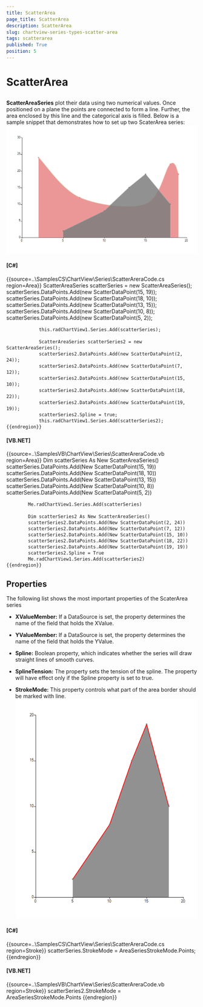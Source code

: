 ```yaml
---
title: ScatterArea
page_title: ScatterArea
description: ScatterArea
slug: chartview-series-types-scatter-area
tags: scatterarea
published: True
position: 5
---
```


# ScatterArea



## 

__ScatterAreaSeries__ plot their data using two numerical values. Once positioned on a plane the points are connected to form a line. 
          Further, the area enclosed by this line and the categorical axis is filled. Below is a sample snippet that demonstrates how to set up two ScaterArea series: 
        ![chartview-series-scatterarea 001](images/chartview-series-scatterarea001.png)

#### __[C#]__

{{source=..\SamplesCS\ChartView\Series\ScatterAreraCode.cs region=Area}}
	            ScatterAreaSeries scatterSeries = new ScatterAreaSeries();
	            scatterSeries.DataPoints.Add(new ScatterDataPoint(15, 19));
	            scatterSeries.DataPoints.Add(new ScatterDataPoint(18, 10));
	            scatterSeries.DataPoints.Add(new ScatterDataPoint(13, 15));
	            scatterSeries.DataPoints.Add(new ScatterDataPoint(10, 8));
	            scatterSeries.DataPoints.Add(new ScatterDataPoint(5, 2));
	
	            this.radChartView1.Series.Add(scatterSeries);
	
	            ScatterAreaSeries scatterSeries2 = new ScatterAreaSeries();
	            scatterSeries2.DataPoints.Add(new ScatterDataPoint(2, 24));
	            scatterSeries2.DataPoints.Add(new ScatterDataPoint(7, 12));
	            scatterSeries2.DataPoints.Add(new ScatterDataPoint(15, 10));
	            scatterSeries2.DataPoints.Add(new ScatterDataPoint(18, 22));
	            scatterSeries2.DataPoints.Add(new ScatterDataPoint(19, 19));
	            scatterSeries2.Spline = true;
	            this.radChartView1.Series.Add(scatterSeries2);          
	{{endregion}}



#### __[VB.NET]__

{{source=..\SamplesVB\ChartView\Series\ScatterAreraCode.vb region=Area}}
	        Dim scatterSeries As New ScatterAreaSeries()
	        scatterSeries.DataPoints.Add(New ScatterDataPoint(15, 19))
	        scatterSeries.DataPoints.Add(New ScatterDataPoint(18, 10))
	        scatterSeries.DataPoints.Add(New ScatterDataPoint(13, 15))
	        scatterSeries.DataPoints.Add(New ScatterDataPoint(10, 8))
	        scatterSeries.DataPoints.Add(New ScatterDataPoint(5, 2))
	
	        Me.radChartView1.Series.Add(scatterSeries)
	
	        Dim scatterSeries2 As New ScatterAreaSeries()
	        scatterSeries2.DataPoints.Add(New ScatterDataPoint(2, 24))
	        scatterSeries2.DataPoints.Add(New ScatterDataPoint(7, 12))
	        scatterSeries2.DataPoints.Add(New ScatterDataPoint(15, 10))
	        scatterSeries2.DataPoints.Add(New ScatterDataPoint(18, 22))
	        scatterSeries2.DataPoints.Add(New ScatterDataPoint(19, 19))
	        scatterSeries2.Spline = True
	        Me.radChartView1.Series.Add(scatterSeries2)
	{{endregion}}



## Properties

The following list shows the most important properties of the ScaterArea series

* __XValueMember:__ If a DataSource is set, the property determines the name of the field that holds the XValue.

* __YValueMember:__ If a DataSource is set, the property determines the name of the field that holds the YValue.

* __Spline:__ Boolean property, which indicates whether the series will draw straight lines of smooth curves.

* __SplineTension:__ The property sets the tension of the spline. The property will have effect only if the Spline property is set to true.

* __StrokeMode:__ This property controls what part of the area border should be marked with line.![chartview-series-scatterarea 002](images/chartview-series-scatterarea002.png)

#### __[C#]__

{{source=..\SamplesCS\ChartView\Series\ScatterAreraCode.cs region=Stroke}}
	            scatterSeries.StrokeMode = AreaSeriesStrokeMode.Points;
	{{endregion}}



#### __[VB.NET]__

{{source=..\SamplesVB\ChartView\Series\ScatterAreraCode.vb region=Stroke}}
	        scatterSeries2.StrokeMode = AreaSeriesStrokeMode.Points
	{{endregion}}


